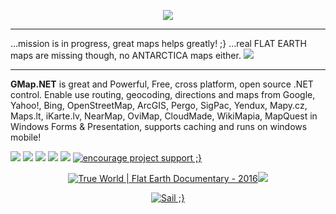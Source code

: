 <p align="center">
  <img src="../master/Img/logo99.png" />
</p>

***
...mission is in progress, great maps helps greatly! ;} ...real FLAT EARTH maps are missing though, no ANTARCTICA maps either. ![](../master/Img/doh.gif)
***
**GMap.NET** is great and Powerful, Free, cross platform, open
source .NET control. Enable use routing, geocoding, directions and
maps from Google, Yahoo!, Bing, OpenStreetMap, ArcGIS, Pergo,
SigPac, Yendux, Mapy.cz, Maps.lt, iKarte.lv, NearMap, OviMap,
CloudMade, WikiMapia, MapQuest in Windows Forms & Presentation,
supports caching and runs on windows mobile!

![](../master/Img/demo.png)
![](../master/Img/yahoomap_f_small.png) ![](../master/Img/openstreetmaps_small.png) ![](../master/Img/gmap_mobile_small.png) ![](../master/Img/softpedia_free_award_f.gif)
<a href="https://www.paypal.com/cgi-bin/webscr?cmd=_donations&business=email%40radioman%2elt&lc=LT&item_name=GMap%2eNET%20%2d%20Great%20Maps%20for%20Windows%20Forms%20%26%20Presentation&currency_code=USD&bn=PP%2dDonationsBF%3abtn_donateCC_LG%2egif%3aNonHosted" target="_blank"><img title="encourage project support ;}" src="../master/Img/btn_donateCC_LG.gif" /><a/>

<p align="center">
<a href="https://www.youtube.com/watch?v=debcXgOi0T0" target="_blank"><img title="True World | Flat Earth Documentary - 2016" src="../master/Img/red-pill.jpg" /><a/><img src="../master/Img/doh.gif" />
</p>

<p align="center">
<a href="https://thepiratebay.se/" target="_blank"><img title="Sail ;}" src="../master/Img/tpb-logo.gif" /></a>
</p>
